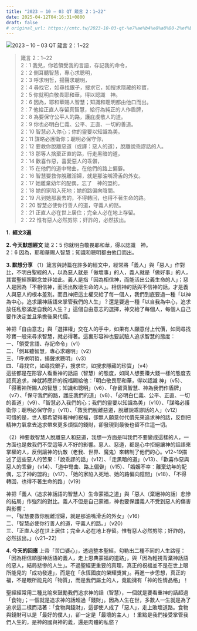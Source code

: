 ```yaml
---
title: "2023 – 10 – 03 QT 箴言 2：1~22"
date: 2025-04-12T04:16:31+0800
draft: false
# original_url: https://cmtc.tw/2023-10-03-qt-%e7%ae%b4%e8%a8%80-2%ef%bc%9a122
---
```


![2023 – 10 – 03 QT  箴言 2：1\~22](/images/qt.jpg  "2023 – 10 – 03 QT  箴言 2：1\~22")

> 箴言 2：1\~22  
> 2：1 我兒，你若領受我的言語，存記我的命令，  
> 2：2 側耳聽智慧，專心求聰明，  
> 2：3 呼求明哲，揚聲求聰明，  
> 2：4 尋找它，如尋找銀子，搜求它，如搜求隱藏的珍寶，  
> 2：5 你就明白敬畏耶和華，得以認識　神。  
> 2：6 因為，耶和華賜人智慧；知識和聰明都由他口而出。  
> 2：7 他給正直人存留真智慧，給行為純正的人作盾牌，  
> 2：8 為要保守公平人的路，護庇虔敬人的道。  
> 2：9 你也必明白仁義、公平、正直、一切的善道。  
> 2：10 智慧必入你心；你的靈要以知識為美。  
> 2：11 謀略必護衛你；聰明必保守你，  
> 2：12 要救你脫離惡道（或譯：惡人的道），脫離說乖謬話的人。  
> 2：13 那等人捨棄正直的路，行走黑暗的道，  
> 2：14 歡喜作惡，喜愛惡人的乖僻，  
> 2：15 在他們的道中彎曲，在他們的路上偏僻。  
> 2：16 智慧要救你脫離淫婦，就是那油嘴滑舌的外女。  
> 2：17 她離棄幼年的配偶，忘了　神的盟約。  
> 2：18 她的家陷入死地；她的路偏向陰間。  
> 2：19 凡到她那裏去的，不得轉回，也得不著生命的路。  
> 2：20 智慧必使你行善人的道，守義人的路。  
> 2：21 正直人必在世上居住；完全人必在地上存留。  
> 2：22 惟有惡人必然剪除；奸詐的，必然拔出。

**1.  經文3遍**

**2. 今天默想經文**
箴 2：5 你就明白敬畏耶和華，得以認識　神。  
2：6 因為，耶和華賜人智慧；知識和聰明都由他口而出。

**3. 默想分享**
（1）箴言與詩篇在許多的經文中，經常將「義人」與「惡人」作對比，不明白聖經的人，以為惡人就是「做壞事」的人，義人就是「做好事」的人，其實聖經照觀念並非如此。義人是指「因為相信神，而能活出公義生命的人」；惡人是因為「不相信神，而活出敗壞生命的人」。相信神的話與不信神的話，才是義人與惡人的根本差別。而且神把這主權交給了每一個人，我們到底要過一種「以神為中心，追求讓神話語來掌管我們的人生」？還是要過一種「以自我為中心，追求放任私慾滿足自我的人生？」這個自由意志的選擇，神交給了每個人，每個人自己要作決定並且承擔後果代價。

神把「自由意志」與「選擇權」交在人的手中，如果有人願意付上代價，如同尋找珍寶一般來尋求智慧，就必得著。這裏形容神也要試驗人追求智慧的態度：  
一、「領受言語、存記命令」（v1）  
二、「側耳聽智慧，專心求聰明」（v2）  
三、「呼求明哲，揚聲求聰明」（v3）  
四、「尋找它，如尋找銀子，搜求它，如搜求隱藏的珍寶」（v4）  
這些都是在形容人看重神的話語（智慧）的態度，如同人想要賺大錢一樣的態度去認真追求，神就將應許的祝福賜給他：「明白敬畏耶和華，得以認識 神」（v5）、「得著神所賜人的智慧；知識和聰明」（v6）、「存留真智慧、神為我們作盾牌」（v7）、「保守我們的路，護庇我們的道」（v8）、「必明白仁義、公平、正直、一切的善道」（v9）、「智慧必入我們的心；我們的靈要以知識為美」（v10）、「謀略必護衛你；聰明必保守你」（v11）、「救我們脫離惡道，脫離說乖謬話的人」（v12）  
可惜的是，世人都希望得著神的祝福，卻無人願意付代價先來追求神的話，反倒把精神力氣拿去追求帶來更多煩惱的錢財，卻發現到最後也留不住這一切。

（2）神要救智慧人脫離惡人和惡道，我想一方面是叫我們不要變成這樣的人，一方面也是救我們不受這等人不好的影響。惡人、惡道，都是心中拒絕讓神的話語來掌權的人，反倒讓神的仇敵（老我、世界、魔鬼）來轄制了他們的心。v12\~19描述了這些惡人的苦果：「說乖謬的話」（v12）、「走黑暗的道」（v13）、「歡喜作惡與惡人的乖僻」（v14）、「道中彎曲、路上偏僻」（v15）、「婚姻不幸：離棄幼年的配偶，忘了神的盟約」（v17）、「她的家陷入死地、她的路偏向陰間」（v18）、「不得轉回，也得不著生命的路」（v19）

神把「義人（追求神話語的智慧人）生命蒙福之道」與「惡人（棄絕神的話）悲慘的結局」作強烈的對比。義人不但是自己蒙福，神也要保護義人不受到惡人的傷害與影響：  
一、「智慧要救你脫離淫婦，就是那油嘴滑舌的外女」（v16）  
二、「智慧必使你行善人的道，守義人的路。」（v20）  
三、「正直人必在世上居住；完全人必在地上存留。惟有惡人必然剪除；奸詐的，必然拔出。」（v21\~22）

**4. 今天的回應**
上帝「苦口婆心」，透過整本聖經，勾勒出二種不同的人生路徑：「因為相信順服神話語的義人，走上恩典蒙福的道路」，與「因為輕視背棄神話語的惡人，結局悲慘的人生」。不過聖經更重要的真理，真正的祝福並不是在世上眼所能見的「成功發達」，而是在「永恆國度的榮耀獎賞」。再進一步思想，真正的福，不是眼所能見的「物質」，而是我們屬土的人，竟能擁有「神的性情品格」！

聖經經常用二種比喻來鼓勵我們追求神的話（智慧），一個就是要看重神的話超過「食物」；一個就是追求神的話超過「錢財」。因為人生在世，多數人一生就是為了追求這二樣而活著：「食物與錢財」，這卻使人成了「惡人」，走上敗壞道路。食物與錢財可以是「最好的僕人」，卻一定是「最壞的主人」！重點是我們接受掌管我們人生的，是神的國與神的義，還是肉體的私慾？
